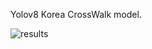 Yolov8 Korea CrossWalk model.

![results](https://github.com/user-attachments/assets/7abaa5e5-79e8-44ea-bda1-cec3ef822ae8)
